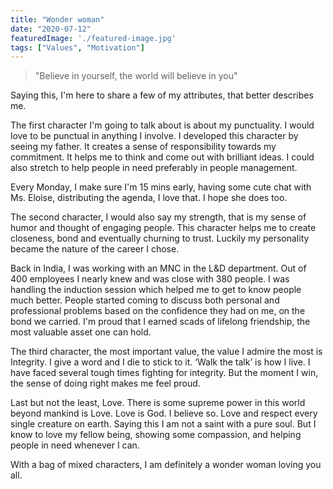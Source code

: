 ```yaml
---
title: "Wonder woman"
date: "2020-07-12"
featuredImage: './featured-image.jpg'
tags: ["Values", "Motivation"]
---
```


> "Believe in yourself, the world will believe in you"

Saying this, I'm here to share a few of my attributes, that better describes me. 

The first character I'm going to talk about is about my punctuality. I would love to be punctual in anything I involve. I developed this character by seeing my father. It creates a sense of responsibility towards my commitment. It helps me to think and come out with brilliant ideas. I could also stretch to help people in need preferably in people management. 

Every Monday, I make sure I'm 15 mins early, having some cute chat with Ms. Eloise, distributing the agenda, I love that. I hope she does too.

The second character, I would also say my strength, that is my sense of humor and thought of engaging people. This character helps me to create closeness, bond and eventually churning to trust. Luckily my personality became the nature of the career I chose.

Back in India, I was working with an MNC in the L&D department. Out of 400 employees I nearly knew and was close with 380 people. I was handling the induction session which helped me to get to know people much better. People started coming to discuss both personal and professional problems based on the confidence they had on me, on the bond we carried. I'm proud that I earned scads of lifelong friendship, the most valuable asset one can hold.

The third character, the most important value, the value I admire the most is Integrity. I give a word and I die to stick to it. ‘Walk the talk’ is how I live. I have faced several tough times fighting for integrity. But the moment I win, the sense of doing right makes me feel proud.

Last but not the least, Love. There is some supreme power in this world beyond mankind is Love. Love is God. I believe so. Love and respect every single creature on earth. Saying this I am not a saint with a pure soul. But I know to love my fellow being, showing some compassion, and helping people in need whenever I can.

With a bag of mixed characters, I am definitely a wonder woman loving you all.

